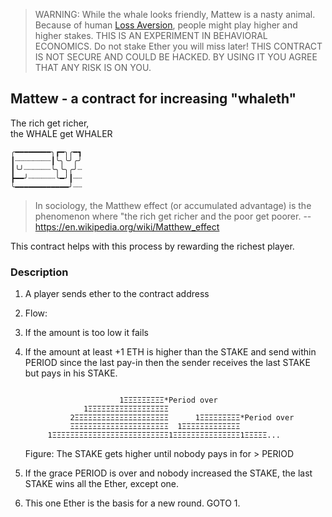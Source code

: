 > WARNING: While the whale looks friendly, Mattew is a nasty animal. Because of human [Loss Aversion](https://en.wikipedia.org/wiki/Loss_aversion), people might play higher and higher stakes. THIS IS AN EXPERIMENT IN BEHAVIORAL ECONOMICS. Do not stake Ether you will miss later! THIS CONTRACT IS NOT SECURE AND COULD BE HACKED. BY USING IT YOU AGREE THAT ANY RISK IS ON YOU.

## Mattew - a contract for increasing "whaleth"
The rich get richer,  
the WHALE get WHALER  
```
╭━━━━━━━━╮┏━╮╭━┓
┃┈┈┈┈┈┈┈┈┃╰╮╰╯╭╯
┃╰╯┈┈┈┈┈┈╰╮╰╮╭╯┈
┣━━╯┈┈┈┈┈┈╰━╯┃┈┈
╰━━━━━━━━━━━━╯┈┈
```
> In sociology, the Matthew effect (or accumulated advantage) 
is the phenomenon where "the rich get richer and the poor get poorer. 
--https://en.wikipedia.org/wiki/Matthew_effect 

This contract helps with this process by rewarding the richest player.

### Description 

1. A player sends ether to the contract address
2. Flow:
  1. If the amount is too low it fails  
  2. If the amount at least +1 ETH is higher than the STAKE and send within PERIOD since the last pay-in then the sender receives the last STAKE but pays in his STAKE.
     ```     
         
                          1ΞΞΞΞΞΞΞΞΞ*Period over
                  1ΞΞΞΞΞΞΞΞΞΞΞΞΞΞΞΞΞΞ
               2ΞΞΞΞΞΞΞΞΞΞΞΞΞΞΞΞΞΞΞΞΞ      1ΞΞΞΞΞΞΞΞΞ*Period over
               ΞΞΞΞΞΞΞΞΞΞΞΞΞΞΞΞΞΞΞΞΞΞ  1ΞΞΞΞΞΞΞΞΞΞΞΞΞ
          1ΞΞΞΞΞΞΞΞΞΞΞΞΞΞΞΞΞΞΞΞΞΞΞΞΞΞ1ΞΞΞΞΞΞΞΞΞΞΞΞΞΞΞ1ΞΞΞΞΞ...
     ```
     Figure: The STAKE gets higher until nobody pays in for > PERIOD

  3. If the grace PERIOD is over and nobody increased the STAKE, the last STAKE wins all the Ether, except one.  
3. This one Ether is the basis for a new round. GOTO 1.
